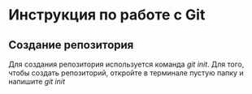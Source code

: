 # Инструкция по работе с Git

## Создание репозитория
Для создания репозитория используется команда *git init*. 
Для того, чтобы создать репозиторий, откройте в терминале пустую папку и напишите *git init*
